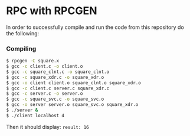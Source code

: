 # RPC with RPCGEN

In order to successfully compile and run the code from this repository do the following:

### Compiling

```sh
$ rpcgen -C square.x
$ gcc -c client.c -o client.o
$ gcc -c square_clnt.c -o square_clnt.o
$ gcc -c square_xdr.c -o square_xdr.o
$ gcc -o client client.o square_clnt.o square_xdr.o
$ gcc -c client.c server.c square_xdr.c
$ gcc -c server.c -o server.o
$ gcc -c square_svc.c -o square_svc.o
$ gcc -o server server.o square_svc.o square_xdr.o
$ ./server &
$ ./client localhost 4
```

Then it should display: ```result: 16```
